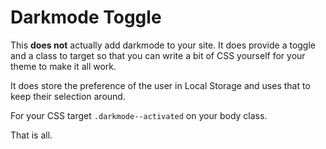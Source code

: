 # Darkmode Toggle

This **does not** actually add darkmode to your site. It does provide a toggle
and a class to target so that you can write a bit of CSS yourself for your theme
to make it all work.

It does store the preference of the user in Local Storage and uses that to keep
their selection around.

For your CSS target `.darkmode--activated` on your body class.

That is all.
